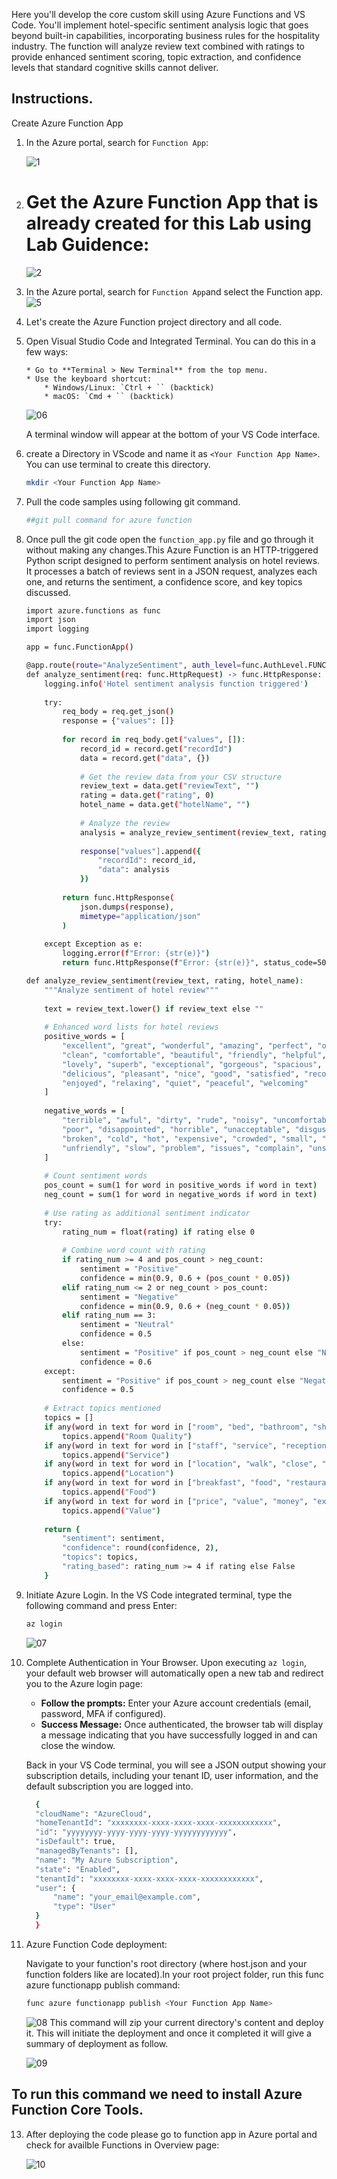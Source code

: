 Here you'll develop the core custom skill using Azure Functions and VS Code. You'll implement hotel-specific sentiment analysis logic that goes beyond built-in capabilities, incorporating business rules for the hospitality industry. The function will analyze review text combined with ratings to provide enhanced sentiment scoring, topic extraction, and confidence levels that standard cognitive skills cannot deliver.

## Instructions.
Create Azure Function App 

1. In the Azure portal, search for `Function App`:
   
   ![1](./assets/snapshot1.png)

2. # Get the Azure Function App that is already created for this Lab using Lab Guidence:

   ![2](image)


3. In the Azure portal, search for `Function App`and select the Function app.
      ![5](./assets/snapshot5.png)


6. Let's create the Azure Function project directory and all code.
7. Open Visual Studio Code and Integrated Terminal. You can do this in a few ways:

    ```
    * Go to **Terminal > New Terminal** from the top menu.
    * Use the keyboard shortcut:
        * Windows/Linux: `Ctrl + `` (backtick)
        * macOS: `Cmd + `` (backtick)
    ```
    ![06](./assets/snapshot6.png)

    A terminal window will appear at the bottom of your VS Code interface.

8. create a Directory in VScode and name it as `<Your Function App Name>`. You can use terminal to create this directory.
    ```bash
    mkdir <Your Function App Name>
    ```
   

9.  Pull the code samples using following git command. 
    
    ```bash
    ##git pull command for azure function
    ```

10. Once pull the git code open the `function_app.py` file and go through it without making any changes.This Azure Function is an HTTP-triggered Python script designed to perform sentiment analysis on hotel reviews. It processes a batch of reviews sent in a JSON request, analyzes each one, and returns the sentiment, a confidence score, and key topics discussed.

    ```bash
    import azure.functions as func
    import json
    import logging

    app = func.FunctionApp()

    @app.route(route="AnalyzeSentiment", auth_level=func.AuthLevel.FUNCTION)
    def analyze_sentiment(req: func.HttpRequest) -> func.HttpResponse:
        logging.info('Hotel sentiment analysis function triggered')
        
        try:
            req_body = req.get_json()
            response = {"values": []}
            
            for record in req_body.get("values", []):
                record_id = record.get("recordId")
                data = record.get("data", {})
                
                # Get the review data from your CSV structure
                review_text = data.get("reviewText", "")
                rating = data.get("rating", 0)
                hotel_name = data.get("hotelName", "")
                
                # Analyze the review
                analysis = analyze_review_sentiment(review_text, rating, hotel_name)
                
                response["values"].append({
                    "recordId": record_id,
                    "data": analysis
                })
            
            return func.HttpResponse(
                json.dumps(response),
                mimetype="application/json"
            )
        
        except Exception as e:
            logging.error(f"Error: {str(e)}")
            return func.HttpResponse(f"Error: {str(e)}", status_code=500)

    def analyze_review_sentiment(review_text, rating, hotel_name):
        """Analyze sentiment of hotel review"""
        
        text = review_text.lower() if review_text else ""
        
        # Enhanced word lists for hotel reviews
        positive_words = [
            "excellent", "great", "wonderful", "amazing", "perfect", "outstanding",
            "clean", "comfortable", "beautiful", "friendly", "helpful", "fantastic",
            "lovely", "superb", "exceptional", "gorgeous", "spacious", "convenient",
            "delicious", "pleasant", "nice", "good", "satisfied", "recommend",
            "enjoyed", "relaxing", "quiet", "peaceful", "welcoming"
        ]
        
        negative_words = [
            "terrible", "awful", "dirty", "rude", "noisy", "uncomfortable", "bad",
            "poor", "disappointed", "horrible", "unacceptable", "disgusting", "worst",
            "broken", "cold", "hot", "expensive", "crowded", "small", "cramped",
            "unfriendly", "slow", "problem", "issues", "complain", "unsatisfied"
        ]
        
        # Count sentiment words
        pos_count = sum(1 for word in positive_words if word in text)
        neg_count = sum(1 for word in negative_words if word in text)
        
        # Use rating as additional sentiment indicator
        try:
            rating_num = float(rating) if rating else 0
            
            # Combine word count with rating
            if rating_num >= 4 and pos_count > neg_count:
                sentiment = "Positive"
                confidence = min(0.9, 0.6 + (pos_count * 0.05))
            elif rating_num <= 2 or neg_count > pos_count:
                sentiment = "Negative" 
                confidence = min(0.9, 0.6 + (neg_count * 0.05))
            elif rating_num == 3:
                sentiment = "Neutral"
                confidence = 0.5
            else:
                sentiment = "Positive" if pos_count > neg_count else "Negative" if neg_count > pos_count else "Neutral"
                confidence = 0.6
        except:
            sentiment = "Positive" if pos_count > neg_count else "Negative" if neg_count > pos_count else "Neutral"
            confidence = 0.5
        
        # Extract topics mentioned
        topics = []
        if any(word in text for word in ["room", "bed", "bathroom", "shower", "clean"]):
            topics.append("Room Quality")
        if any(word in text for word in ["staff", "service", "reception", "helpful", "friendly"]):
            topics.append("Service")
        if any(word in text for word in ["location", "walk", "close", "convenient"]):
            topics.append("Location")
        if any(word in text for word in ["breakfast", "food", "restaurant", "dining"]):
            topics.append("Food")
        if any(word in text for word in ["price", "value", "money", "expensive"]):
            topics.append("Value")
        
        return {
            "sentiment": sentiment,
            "confidence": round(confidence, 2),
            "topics": topics,
            "rating_based": rating_num >= 4 if rating else False
        }
    ```

11. Initiate Azure Login. In the VS Code integrated terminal, type the following command and press Enter:

    ```bash
    az login
    ```
    
    ![07](./assets/snapshot7.png)

12. Complete Authentication in Your Browser. Upon executing `az login`, your default web browser will automatically open a new tab and redirect you to the Azure login page:

      * **Follow the prompts:** Enter your Azure account credentials (email, password, MFA if configured).
      * **Success Message:** Once authenticated, the browser tab will display a message indicating that you have successfully logged in and can close the window.

    Back in your VS Code terminal, you will see a JSON output showing your subscription details, including your tenant ID, user information, and the default subscription you are logged into.


      ```bash
        {
        "cloudName": "AzureCloud",
        "homeTenantId": "xxxxxxxx-xxxx-xxxx-xxxx-xxxxxxxxxxxx",
        "id": "yyyyyyyy-yyyy-yyyy-yyyy-yyyyyyyyyyyy",
        "isDefault": true,
        "managedByTenants": [],
        "name": "My Azure Subscription",
        "state": "Enabled",
        "tenantId": "xxxxxxxx-xxxx-xxxx-xxxx-xxxxxxxxxxxx",
        "user": {
            "name": "your_email@example.com",
            "type": "User"
        }
        }
      ```
12. Azure Function Code deployment:

      Navigate to your function's root directory (where host.json and your function folders like <Your Function App Name> are located).In your root project folder, run this func azure functionapp publish command:

      ``` bash
      func azure functionapp publish <Your Function App Name>
      ```

      ![08](./assets/snapshot8.png)
      This command will zip your current directory's content and deploy it. This will initiate the deployment and once it completed it will give a summary of deployment as follow.
      
      ![09](./assets/snapshot9.png)

  ## To run this command we need to install Azure Function Core Tools.  

13.  After deploying the code please go to function app in Azure portal and check for availble Functions in Overview page:

      ![10](./assets/snapshot10.png)




